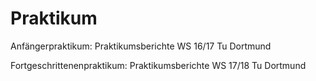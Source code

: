 # Praktikum
Anfängerpraktikum: Praktikumsberichte WS 16/17 Tu Dortmund

Fortgeschrittenenpraktikum: Praktikumsberichte WS 17/18 Tu Dortmund
